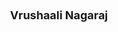 ---
layout: page
title: <font size =4 > Vrushaali Nagaraj </font>
description: Fall 2022
img: assets/img/members/vrushaali.jpg
importance: 3
category: Undergraduate Students
---